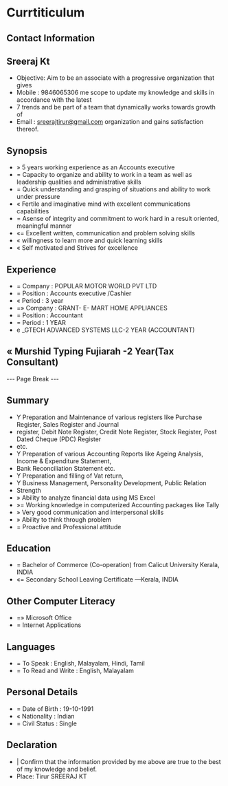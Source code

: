 # Currtiticulum

## Contact Information



## Sreeraj Kt

* Objective: Aim to be an associate with a progressive organization that gives
* Mobile : 9846065306 me scope to update my knowledge and skills in accordance with the latest
* 7 trends and be part of a team that dynamically works towards growth of
* Email : sreerajtirur@gmail.com organization and gains satisfaction thereof.


## Synopsis

* » 5 years working experience as an Accounts executive
* = Capacity to organize and ability to work in a team as well as leadership qualities and administrative skills
* = Quick understanding and grasping of situations and ability to work under pressure
* « Fertile and imaginative mind with excellent communications capabilities
* = Asense of integrity and commitment to work hard in a result oriented, meaningful manner
* «= Excellent written, communication and problem solving skills
* « willingness to learn more and quick learning skills
* « Self motivated and Strives for excellence


## Experience

* = Company : POPULAR MOTOR WORLD PVT LTD
* = Position : Accounts executive /Cashier
* « Period : 3 year
* =» Company : GRANT- E- MART HOME APPLIANCES
* = Position : Accountant
* = Period : 1 YEAR
* e _GTECH ADVANCED SYSTEMS LLC-2 YEAR (ACCOUNTANT)


## « Murshid Typing Fujiarah -2 Year(Tax Consultant)

--- Page Break ---


## Summary

* Y Preparation and Maintenance of various registers like Purchase Register, Sales Register and Journal
* register, Debit Note Register, Credit Note Register, Stock Register, Post Dated Cheque (PDC) Register
* etc.
* Y Preparation of various Accounting Reports like Ageing Analysis, Income & Expenditure Statement,
* Bank Reconciliation Statement etc.
* Y Preparation and filling of Vat return,
* Y Business Management, Personality Development, Public Relation
* Strength
* » Ability to analyze financial data using MS Excel
* »= Working knowledge in computerized Accounting packages like Tally
* » Very good communication and interpersonal skills
* » Ability to think through problem
* = Proactive and Professional attitude


## Education

* = Bachelor of Commerce (Co-operation) from Calicut University Kerala, INDIA
* «= Secondary School Leaving Certificate —Kerala, INDIA


## Other Computer Literacy

* =» Microsoft Office
* = Internet Applications


## Languages

* = To Speak : English, Malayalam, Hindi, Tamil
* = To Read and Write : English, Malayalam


## Personal Details

* = Date of Birth : 19-10-1991
* « Nationality : Indian
* = Civil Status : Single


## Declaration

* | Confirm that the information provided by me above are true to the best of my knowledge and belief.
* Place: Tirur SREERAJ KT

